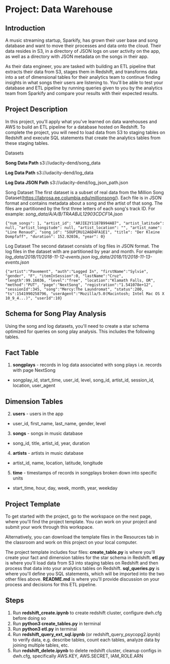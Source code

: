 # Project: Data Warehouse

## Introduction

A music streaming startup, Sparkify, has grown their user base and song database and want to move their processes and data onto the cloud. Their data resides in S3, in a directory of JSON logs on user activity on the app, as well as a directory with JSON metadata on the songs in their app.

As their data engineer, you are tasked with building an ETL pipeline that extracts their data from S3, stages them in Redshift, and transforms data into a set of dimensional tables for their analytics team to continue finding insights in what songs their users are listening to. You'll be able to test your database and ETL pipeline by running queries given to you by the analytics team from Sparkify and compare your results with their expected results.

## Project Description
In this project, you'll apply what you've learned on data warehouses and AWS to build an ETL pipeline for a database hosted on Redshift. To complete the project, you will need to load data from S3 to staging tables on Redshift and execute SQL statements that create the analytics tables from these staging tables.

Datasets

**Song Data Path** s3://udacity-dend/song_data

**Log Data Path** s3://udacity-dend/log_data

**Log Data JSON Path** s3://udacity-dend/log_json_path.json

Song Dataset
The first dataset is a subset of real data from the Million Song Dataset(https://labrosa.ee.columbia.edu/millionsong/). Each file is in JSON format and contains metadata about a song and the artist of that song. The files are partitioned by the first three letters of each song's track ID. For example: *song_data/A/A/B/TRAABJL12903CDCF1A.json*

```{"num_songs": 1, "artist_id": "ARJIE2Y1187B994AB7", "artist_latitude": null, "artist_longitude": null, "artist_location": "", "artist_name": "Line Renaud", "song_id": "SOUPIRU12A6D4FA1E1", "title": "Der Kleine Dompfaff", "duration": 152.92036, "year": 0}```

Log Dataset
The second dataset consists of log files in JSON format. The log files in the dataset with are partitioned by year and month. For example: *log_data/2018/11/2018-11-12-events.json log_data/2018/11/2018-11-13-events.json*

```{"artist":"Pavement", "auth":"Logged In", "firstName":"Sylvie", "gender", "F", "itemInSession":0, "lastName":"Cruz", "length":99.16036, "level":"free", "location":"Klamath Falls, OR", "method":"PUT", "page":"NextSong", "registration":"1.541078e+12", "sessionId":345, "song":"Mercy:The Laundromat", "status":200, "ts":1541990258796, "userAgent":"Mozilla/5.0(Macintosh; Intel Mac OS X 10_9_4...)", "userId":10}```

## Schema for Song Play Analysis
Using the song and log datasets, you'll need to create a star schema optimized for queries on song play analysis. This includes the following tables.

## Fact Table
1. **songplays** - records in log data associated with song plays i.e. records with page NextSong
* songplay_id, start_time, user_id, level, song_id, artist_id, session_id, location, user_agent

## Dimension Tables
2. **users** - users in the app
* user_id, first_name, last_name, gender, level
3. **songs** - songs in music database
* song_id, title, artist_id, year, duration
4. **artists** - artists in music database
* artist_id, name, location, latitude, longitude
5. **time** - timestamps of records in songplays broken down into specific units
* start_time, hour, day, week, month, year, weekday

## Project Template
To get started with the project, go to the workspace on the next page, where you'll find the project template. You can work on your project and submit your work through this workspace.

Alternatively, you can download the template files in the Resources tab in the classroom and work on this project on your local computer.

The project template includes four files:
**create_table.py** is where you'll create your fact and dimension tables for the star schema in Redshift.
**etl.py** is where you'll load data from S3 into staging tables on Redshift and then process that data into your analytics tables on Redshift.
**sql_queries.py** is where you'll define you SQL statements, which will be imported into the two other files above.
**README.md** is where you'll provide discussion on your process and decisions for this ETL pipeline.

## Steps
1. Run **redshift_create.ipynb** to create redshift cluster, configure dwh.cfg before doing so
2. Run **python3 create_tables.py** in terminal
3. Run **python3 etl.py** in terminal
4. Run **redshift_query_ext_sql.ipynb** (or redshift_query_psycopg2.ipynb) to verify data, e.g. describe tables, count each tables, analyze data by joining multiple tables, etc.
5. Run **redshift_delete.ipynb** to delete redshift cluster, cleanup configs in dwh.cfg, specifically AWS.KEY, AWS.SECRET, IAM_ROLE.ARN


